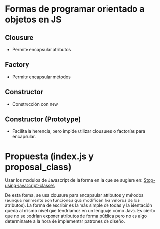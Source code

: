 # Formas de programar orientado a objetos en JS

## Clousure
- Permite encapsular atributos

## Factory
- Permite encapsular métodos

## Constructor
- Construcción con new

## Constructor (Prototype)
- Facilita la herencia, pero impide utilizar clousures o factorías para encapsular.


# Propuesta (index.js y proposal_class)
Usar los modulos de Javascript de la forma en la que se sugiere en:  [Stop-using-javascript-classes](https://medium.com/giant-machines/stop-using-javascript-classes-d0b6890ef097)

De esta forma, se usa clousure para encapsular atributos y métodos (aunque realmente son funciones que modifican los valores de los atributos). La forma de escribir es la más simple de todas y la identación queda al mismo nivel que tendríamos en un lenguaje como Java. Es cierto que no se podrían exponer atributos de forma pública pero no es algo determinante a la hora de implementar patrones de diseño.

